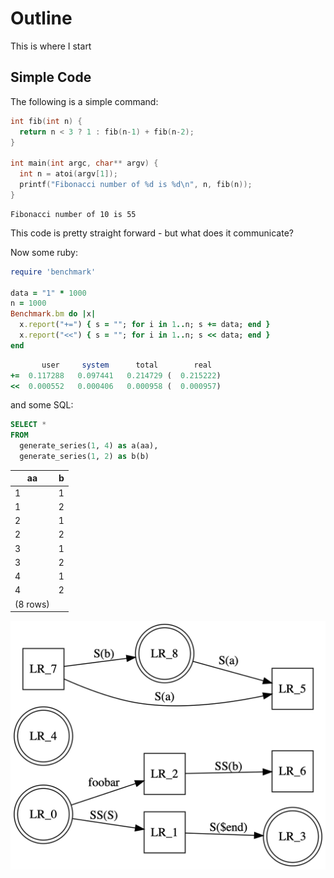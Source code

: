 
<!--TOC-->

# Outline

This is where I start

## Simple Code

The following is a simple command:


```cc
int fib(int n) {
  return n < 3 ? 1 : fib(n-1) + fib(n-2);
}

int main(int argc, char** argv) {
  int n = atoi(argv[1]);
  printf("Fibonacci number of %d is %d\n", n, fib(n));
}
```
```
Fibonacci number of 10 is 55
```

This code is pretty straight forward - but what does it communicate?

Now some ruby:

```ruby
require 'benchmark'

data = "1" * 1000
n = 1000
Benchmark.bm do |x|
  x.report("+=") { s = ""; for i in 1..n; s += data; end }
  x.report("<<") { s = ""; for i in 1..n; s << data; end }
end
```
```ruby
       user     system      total        real
+=  0.117288   0.097441   0.214729 (  0.215222)
<<  0.000552   0.000406   0.000958 (  0.000957)
```

and some SQL:

```sql
SELECT *
FROM
  generate_series(1, 4) as a(aa),
  generate_series(1, 2) as b(b)
```
|aa | b|
|---|--|
|1 | 1|
|1 | 2|
|2 | 1|
|2 | 2|
|3 | 1|
|3 | 2|
|4 | 1|
|4 | 2|
|(8 rows)|

![dot](./mixed.md.data/103f410ad870907981094f0ad1f82f48.png)
